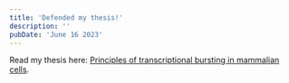 ```yaml
---
title: 'Defended my thesis!'
description: ''
pubDate: 'June 16 2023'
---
```


Read my thesis here: [Principles of transcriptional bursting in mammalian cells](https://openarchive.ki.se/xmlui/handle/10616/48651).